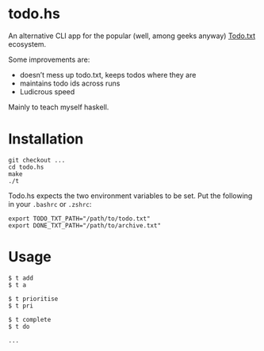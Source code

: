 # todo.hs

An alternative CLI app for the popular (well, among geeks anyway) [Todo.txt](http://todotxt.com/) ecosystem.

Some improvements are:

* doesn’t mess up todo.txt, keeps todos where they are
* maintains todo ids across runs
* Ludicrous speed

Mainly to teach myself haskell.

# Installation

```
git checkout ...
cd todo.hs
make
./t
```

Todo.hs expects the two environment variables to be set. Put the following in your `.bashrc` or `.zshrc`:

```
export TODO_TXT_PATH="/path/to/todo.txt"
export DONE_TXT_PATH="/path/to/archive.txt"
```

# Usage
```
$ t add
$ t a

$ t prioritise
$ t pri

$ t complete
$ t do

...
```

